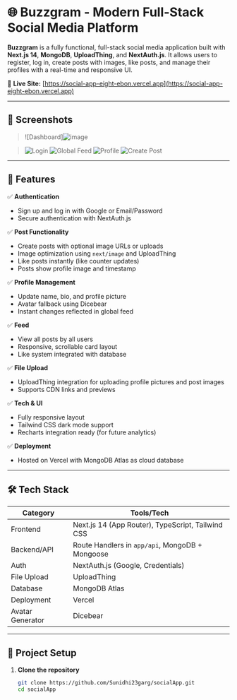 # 🌐 Buzzgram - Modern Full-Stack Social Media Platform

**Buzzgram** is a fully functional, full-stack social media application built with **Next.js 14**, **MongoDB**, **UploadThing**, and **NextAuth.js**. It allows users to register, log in, create posts with images, like posts, and manage their profiles with a real-time and responsive UI.

🔗 **Live Site:** [https://social-app-eight-ebon.vercel.app](https://social-app-eight-ebon.vercel.app)

---

## 📸 Screenshots

> ![Dashboard]![image](https://github.com/user-attachments/assets/f5d828f6-5467-42ed-815f-7662757949c9)

> ![Login](https://via.placeholder.com/800x400?text=Login+Page)
> ![Global Feed](https://via.placeholder.com/800x400?text=Post+Feed)
> ![Profile](https://via.placeholder.com/800x400?text=Profile+Management)
> ![Create Post](https://via.placeholder.com/800x400?text=Create+Post+Page)

---

## 🚀 Features

✅ **Authentication**
- Sign up and log in with Google or Email/Password
- Secure authentication with NextAuth.js

✅ **Post Functionality**
- Create posts with optional image URLs or uploads
- Image optimization using `next/image` and UploadThing
- Like posts instantly (like counter updates)
- Posts show profile image and timestamp

✅ **Profile Management**
- Update name, bio, and profile picture
- Avatar fallback using Dicebear
- Instant changes reflected in global feed

✅ **Feed**
- View all posts by all users
- Responsive, scrollable card layout
- Like system integrated with database

✅ **File Upload**
- UploadThing integration for uploading profile pictures and post images
- Supports CDN links and previews

✅ **Tech & UI**
- Fully responsive layout
- Tailwind CSS dark mode support
- Recharts integration ready (for future analytics)

✅ **Deployment**
- Hosted on Vercel with MongoDB Atlas as cloud database

---

## 🛠️ Tech Stack

| Category           | Tools/Tech                                      |
|-------------------|--------------------------------------------------|
| Frontend          | Next.js 14 (App Router), TypeScript, Tailwind CSS |
| Backend/API       | Route Handlers in `app/api`, MongoDB + Mongoose |
| Auth              | NextAuth.js (Google, Credentials)               |
| File Upload       | UploadThing                                     |
| Database          | MongoDB Atlas                                   |
| Deployment        | Vercel                                          |
| Avatar Generator  | Dicebear                                        |

---

## 🧰 Project Setup

1. **Clone the repository**
   ```bash
   git clone https://github.com/Sunidhi23garg/socialApp.git
   cd socialApp
